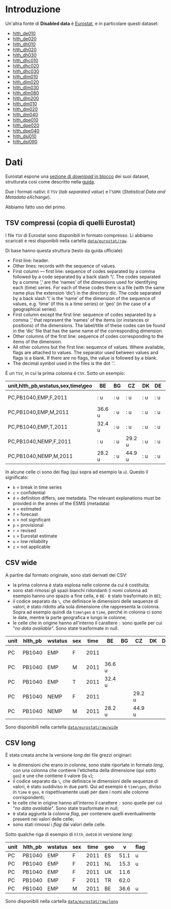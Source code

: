 # Introduzione

Un'altra fonte di **Disabled data** è [Eurostat](https://ec.europa.eu/eurostat/web/main/home), e in particolare questi dataset:

- [hlth_de010](https://appsso.eurostat.ec.europa.eu/nui/show.do?dataset=hlth_de010)
- [hlth_de020](https://appsso.eurostat.ec.europa.eu/nui/show.do?dataset=hlth_de020)
- [hlth_dh010](https://appsso.eurostat.ec.europa.eu/nui/show.do?dataset=hlth_dh010)
- [hlth_dh020](https://appsso.eurostat.ec.europa.eu/nui/show.do?dataset=hlth_dh020)
- [hlth_dh030](https://appsso.eurostat.ec.europa.eu/nui/show.do?dataset=hlth_dh030)
- [hlth_dhc010](https://appsso.eurostat.ec.europa.eu/nui/show.do?dataset=hlth_dhc010)
- [hlth_dhc020](https://appsso.eurostat.ec.europa.eu/nui/show.do?dataset=hlth_dhc020)
- [hlth_dhc030](https://appsso.eurostat.ec.europa.eu/nui/show.do?dataset=hlth_dhc030)
- [hlth_dlm010](https://appsso.eurostat.ec.europa.eu/nui/show.do?dataset=hlth_dlm010)
- [hlth_dlm020](https://appsso.eurostat.ec.europa.eu/nui/show.do?dataset=hlth_dlm020)
- [hlth_dlm030](https://appsso.eurostat.ec.europa.eu/nui/show.do?dataset=hlth_dlm030)
- [hlth_dlm080](https://appsso.eurostat.ec.europa.eu/nui/show.do?dataset=hlth_dlm080)
- [hlth_dlm200](https://appsso.eurostat.ec.europa.eu/nui/show.do?dataset=hlth_dlm200)
- [hlth_dm010](https://appsso.eurostat.ec.europa.eu/nui/show.do?dataset=hlth_dm010)
- [hlth_dm020](https://appsso.eurostat.ec.europa.eu/nui/show.do?dataset=hlth_dm020)
- [hlth_dm040](https://appsso.eurostat.ec.europa.eu/nui/show.do?dataset=hlth_dm040)
- [hlth_dpe010](https://appsso.eurostat.ec.europa.eu/nui/show.do?dataset=hlth_dpe010)
- [hlth_dpe020](https://appsso.eurostat.ec.europa.eu/nui/show.do?dataset=hlth_dpe020)
- [hlth_dpe040](https://appsso.eurostat.ec.europa.eu/nui/show.do?dataset=hlth_dpe040)
- [hlth_dsi010](https://appsso.eurostat.ec.europa.eu/nui/show.do?dataset=hlth_dsi010)
- [hlth_dsi090](https://appsso.eurostat.ec.europa.eu/nui/show.do?dataset=hlth_dsi090)

# Dati

Eurostat espone una [sezione di *download* in blocco](https://ec.europa.eu/eurostat/estat-navtree-portlet-prod/BulkDownloadListing) dei suoi dataset, strutturata così come descritto nella [guida](https://ec.europa.eu/eurostat/estat-navtree-portlet-prod/BulkDownloadListing?sort=1&file=BulkDownload_Guidelines.pdf).

Due i formati nativi: il `TSV` (*tab separated value*) e l'`SDMX` (*Statistical Data and Metadata eXchange*).

Abbiamo fatto uso del primo.

## TSV compressi (copia di quelli Eurostat)

I file `TSV` di Eurostat sono disponibili in formato compresso. Li abbiamo scaricati e resi disponibili nella cartella [`data/eurostat/raw`](raw).

Di base hanno questa struttura (testo da guida ufficiale):

- First line: header.
- Other lines: records with the sequence of values.
- First column — first line: sequence of codes separated by a comma followed by a
code separated by a back slash ‘\’.
The codes separated by a comma ‘,’ are the ‘names’ of the dimensions used for
identifying each (time) series.
For each of these codes there is  a file (with the same name plus  the extension
‘dic’) in the directory dic.
The  code  separated  by  a  back  slash  ‘\’  is  the  ‘name’  of  the  dimension  of  the
sequence of values, e.g. ‘time’ (if this is a time series) or ‘geo’ (in the case of a
geographical series).
- First column except the first line: sequence of codes separated by a comma ‘,’
that  represent  the  ‘names’  of  the  items  (or  instances  or  positions)  of  the
dimensions. The label/title of these codes can be found in the ‘dic’ file that has
the same name of the corresponding dimension.
- Other columns of the first line: sequence of codes corresponding to the items of
the dimension.
- All other columns but the first line: sequence of values.
Where available, flags are attached to values. The separator used between values
and flags is a blank. If there are no flags, the value is followed by a blank.
- The decimal symbol used in the files is the dot ‘.’.


È un `TSV`, in cui la prima colonna è `CSV`. Sotto un esempio:

| unit,hlth_pb,wstatus,sex,time\geo | BE  | BG  | CZ  | DK  | DE  | EE  | IE  | EL  | ES  | FR  | HR  | IT  | CY  | LV  | LT  | LU  | HU  | MT  | NL  | AT  | PL  | PT  | RO  | SI  | SK  | FI  | SE  | IS  | CH  | UK  | TR  |
| --- | --- | --- | --- | --- | --- | --- | --- | --- | --- | --- | --- | --- | --- | --- | --- | --- | --- | --- | --- | --- | --- | --- | --- | --- | --- | --- | --- | --- | --- | --- | --- |
| PC,PB1040,EMP,F,2011 | : u | : u | : u | : u | : u | : u | : u | : u | 51.1 u | : u | : u | : u | : u | : u | : u | : u | : u | : u | 15.3 u | : u | : u | : u | : u | : u | : u | : u | : u | : u | : u | 11.6  | 62.0  |
| PC,PB1040,EMP,M,2011 | 36.6 u | : u | : u | : u | : u | : u | : u | : u | 60.7 u | : u | : u | : u | : u | : u | : u | : u | : u | : u | 25.3 u | : u | : u | : u | : u | : u | : u | 30 u | : u | : u | 18.2 u | 15.7  | 63.4  |
| PC,PB1040,EMP,T,2011 | 32.4 u | : u | : u | : u | : u | : u | : u | : u | 55.5  | : u | : u | : u | : u | : u | : u | : u | : u | : u | 20 u | : u | : u | : u | : u | : u | : u | 19.9 u | 10.7 u | 38.4  | 9.6  | 13.3  | 62.9  |
| PC,PB1040,NEMP,F,2011 | : u | : u | 29.2 u | : u | : u | : u | 32.1  | : u | 33.2 u | : u | : u | 33.8  | : u | : u | : u | : u | 64.1 u | : u | 24.4 u | : u | 30 u | : u | 57.3 u | : u | : u | : u | : u | : u | 29.7 u | 37.2  | 64.1  |
| PC,PB1040,NEMP,M,2011 | 28.2 u | : u | 44.9 u | : u | : u | : u | 34.9  | : u | 40.3  | : u | : u | 46.5  | : u | : u | : u | : u | 44.4 u | : u | 39.6 u | : u | 31.5 u | : u | 62.1  | : u | : u | 21.4 u | : u | : u | : u | 33.6  | 57.8  |

In alcune celle ci sono dei flag (qui sopra ad esempio la `u`). Questo il significato:

- `b` = break in time series
- `c` = confidential
- `d` = definition differs, see metadata. The relevant explanations must be provided in the annex of the ESMS (metadata)
- `e` = estimated
- `f` = forecast
- `n` = not significant
- `p` = provisional
- `r` = revised
- `s` = Eurostat estimate
- `u` = low reliability
- `z` = not applicable

## CSV wide

A partire dal formato originale, sono stati derivati dei CSV:

- la prima colonna è stata esplosa nelle colonne da cui è costituita;
- sono stati rimossi gli spazi bianchi ridondanti (i nomi colonna ad esempio hanno uno spazio a fine cella, e `BE·` è stato trasformato in `BE`);
- il codice separato da `\`, che definisce le dimensioni delle sequenze di valori, è stato ridotto alla sola dimensione che rappresenta la colonna. Sopra ad esempio quindi da `time\geo` a `time`, perché in colonna ci sono le date, mentre la parte geografica e lungo le colonne;
- le celle che in origine hanno all'interno il carattere `:` sono quelle per cui "_no data available_". Sono state trasformate in null.

| unit | hlth_pb | wstatus | sex | time | BE | BG | CZ | DK | DE | EE | IE | EL | ES | FR | HR | IT | CY | LV | LT | LU | HU | MT | NL | AT | PL | PT | RO | SI | SK | FI | SE | IS | CH | UK | TR |
| --- | --- | --- | --- | --- | --- | --- | --- | --- | --- | --- | --- | --- | --- | --- | --- | --- | --- | --- | --- | --- | --- | --- | --- | --- | --- | --- | --- | --- | --- | --- | --- | --- | --- | --- | --- |
| PC | PB1040 | EMP | F | 2011 |  |  |  |  |  |  |  |  | 51.1 u |  |  |  |  |  |  |  |  |  | 15.3 u |  |  |  |  |  |  |  |  |  |  | 11.6 | 62.0 |
| PC | PB1040 | EMP | M | 2011 | 36.6 u |  |  |  |  |  |  |  | 60.7 u |  |  |  |  |  |  |  |  |  | 25.3 u |  |  |  |  |  |  | 30 u |  |  | 18.2 u | 15.7 | 63.4 |
| PC | PB1040 | EMP | T | 2011 | 32.4 u |  |  |  |  |  |  |  | 55.5 |  |  |  |  |  |  |  |  |  | 20 u |  |  |  |  |  |  | 19.9 u | 10.7 u | 38.4 | 9.6 | 13.3 | 62.9 |
| PC | PB1040 | NEMP | F | 2011 |  |  | 29.2 u |  |  |  | 32.1 |  | 33.2 u |  |  | 33.8 |  |  |  |  | 64.1 u |  | 24.4 u |  | 30 u |  | 57.3 u |  |  |  |  |  | 29.7 u | 37.2 | 64.1 |
| PC | PB1040 | NEMP | M | 2011 | 28.2 u |  | 44.9 u |  |  |  | 34.9 |  | 40.3 |  |  | 46.5 |  |  |  |  | 44.4 u |  | 39.6 u |  | 31.5 u |  | 62.1 |  |  | 21.4 u |  |  |  | 33.6 | 57.8 |

Sono disponibili nella cartella [`data/eurostat/raw/wide`](raw/wide/)

## CSV long

È stata creata anche la versione *long* dei file grezzi originari:

- le dimensioni che erano in colonne, sono state riportate in formato *long*, con una colonna che contiene l'etichetta della dimensione (qui sotto `geo`) e une che contiene il valore (la `v`);
- il codice separato da `\`, che definisce le dimensioni delle sequenze di valori, è stato suddiviso in due parti. Qui ad esempio è `time\geo`, diviso in `time` e `geo`, e rispettivamente usati per dare i nomi alle colonne corrispondenti;
- le celle che in origine hanno all'interno il carattere `:` sono quelle per cui "_no data available_". Sono state trasformate in null;
- è stata aggiunta la colonna _flag_, per contenere quelli eventualmente presenti nei valori delle celle;
- sono stati rimossi i _flag_ dai  valori delle celle.

Sotto qualche riga di esempio di `hlth_de010` in versione _long_:

| unit | hlth_pb | wstatus | sex | time | geo | v | flag |
| --- | --- | --- | --- | --- | --- | --- | --- |
| PC | PB1040 | EMP | F | 2011 | ES | 51.1 | u |
| PC | PB1040 | EMP | F | 2011 | NL | 15.3 | u |
| PC | PB1040 | EMP | F | 2011 | UK | 11.6 |  |
| PC | PB1040 | EMP | F | 2011 | TR | 62.0 |  |
| PC | PB1040 | EMP | M | 2011 | BE | 36.6 | u |


Sono disponibili nella cartella [`data/eurostat/raw/long`](raw/long/)
